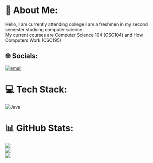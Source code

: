 # 💫 About Me:
Hello, I am currently attending college I am a freshmen in my second semester studying computer science.<br>My current courses are Computer Science 104 (CSC104) and How Computers Work (CSC195)


## 🌐 Socials:
[![email](https://img.shields.io/badge/Email-D14836?logo=gmail&logoColor=white)](mailto:zswett@outlook.com) 

# 💻 Tech Stack:
![Java](https://img.shields.io/badge/java-%23ED8B00.svg?style=for-the-badge&logo=openjdk&logoColor=white)
# 📊 GitHub Stats:
![](https://github-readme-stats.vercel.app/api?username=zswett10&theme=dracula&hide_border=false&include_all_commits=true&count_private=false)<br/>
![](https://nirzak-streak-stats.vercel.app/?user=zswett10&theme=dracula&hide_border=false)<br/>
![](https://github-readme-stats.vercel.app/api/top-langs/?username=zswett10&theme=dracula&hide_border=false&include_all_commits=true&count_private=false&layout=compact)

<!-- Proudly created with GPRM ( https://gprm.itsvg.in ) -->
